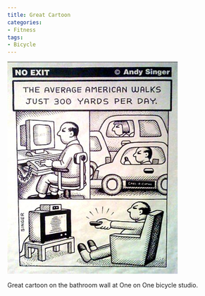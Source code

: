 ```yaml
---
title: Great Cartoon
categories:
- Fitness
tags:
- Bicycle
---
```


![](/assets/posts/2009/1915174e096899d479687a8e7a547762.png)
  



Great cartoon on the bathroom wall at One on One bicycle studio.
